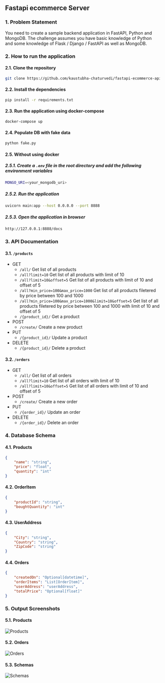 ## Fastapi ecommerce Server

### 1. Problem Statement
You need to create a sample backend application in FastAPI, Python and MongoDB. The challenge assumes you have basic knowledge of Python and some knowledge of Flask / Django / FastAPI as well as MongoDB.

### 2. How to run the application

#### 2.1. Clone the repository
```bash
git clone https://github.com/kaustubha-chaturvedi/fastapi-ecommerce-api.git
```

#### 2.2. Install the dependencies
```bash
pip install -r requirements.txt
```

#### 2.3. Run the application using docker-compose
```bash
docker-compose up
```

#### 2.4. Populate DB with fake data
```bash
python fake.py
```

#### 2.5. Without using docker

##### 2.5.1. Create a `.env` file in the root directory and add the following environment variables
```bash
MONGO_URI=<your_mongodb_uri>
```

##### 2.5.2. Run the application
```bash
uvicorn main:app --host 0.0.0.0 --port 8888
```

##### 2.5.3. Open the application in browser
```bash
http://127.0.0.1:8888/docs
```

### 3. API Documentation

#### 3.1. `/products`
- GET
    - `/all/`
    Get list of all products
    - `/all?limit=10`
    Get list of all products with limit of 10
    - `/all?limit=10&offset=5`
    Get list of all products with limit of 10 and offset of 5
    - `/all?min_price=100&max_price=1000`
    Get list of all products filetered by price between 100 and 1000
    - `/all?min_price=100&max_price=1000&limit=10&offset=5`
    Get list of all products filetered by price between 100 and 1000 with limit of 10 and offset of 5
    - `/{product_id}/`
    Get a product
- POST
    - `/create/`
    Create a new product
- PUT
    - `/{product_id}/`
    Update a product
- DELETE
    - `/{product_id}/`
    Delete a product

#### 3.2. `/orders` 
- GET
    - `/all/`
    Get list of all orders
    - `/all?limit=10`
    Get list of all orders with limit of 10
    - `/all?limit=10&offset=5`
    Get list of all orders with limit of 10 and offset of 5
- POST
    - `/create/`
    Create a new order
- PUT
    - `/{order_id}/`
    Update an order
- DELETE
    - `/{order_id}/`
    Delete an order

### 4. Database Schema
#### 4.1. Products
```json
{
    "name": "string",
    "price": "float",
    "quantity": "int"
}
```
#### 4.2. OrderItem
```json
{
    "productId": "string",
    "boughtQuantity": "int"
}
```
#### 4.3. UserAddress
```json
{
    "City": "string",
    "Country": "string",
    "ZipCode": "string"
}
```
#### 4.4. Orders
```json
{
    "createdOn": "Optional[datetime]",
    "orderItems": "List[OrderItem]",
    "userAddress": "userAddress",
    "totalPrice": "Optional[float]"
}
```
### 5. Output Screenshots

#### 5.1. Products
![Products](./screenshots/products.png)
#### 5.2. Orders
![Orders](./screenshots/orders.png)
#### 5.3. Schemas
![Schemas](./screenshots/schemas.png)

